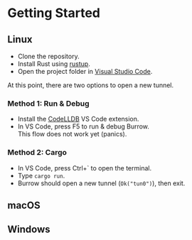 # Getting Started

## Linux
- Clone the repository.
- Install Rust using [rustup](https://rustup.rs).
- Open the project folder in [Visual Studio Code](https://code.visualstudio.com).

At this point, there are two options to open a new tunnel.

### Method 1: Run & Debug
- Install the [CodeLLDB](https://marketplace.visualstudio.com/items?itemName=vadimcn.vscode-lldb) VS Code extension.
- In VS Code, press F5 to run & debug Burrow.\
This flow does not work yet (panics).

### Method 2: Cargo
- In VS Code, press Ctrl+\` to open the terminal.
- Type `cargo run`. 
- Burrow should open a new tunnel (`Ok("tun0")`), then exit.

## macOS

## Windows
